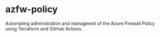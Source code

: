 # azfw-policy
Automating administration and managment of the Azure Firewall Policy using Terraform and GitHub Actions. 

